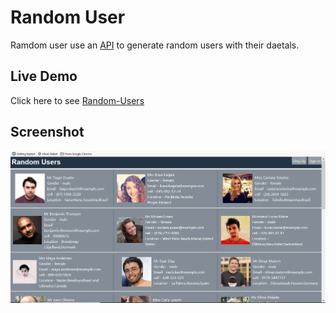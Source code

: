 # Random User
Ramdom user use an [API](https://randomuser.me/api) to generate random users with their daetals.

## Live Demo

Click here to see [Random-Users](https://satishchandra538.github.io/random-users/)

## Screenshot
![Screenshot](https://raw.githubusercontent.com/satishchandra538/random-users/master/Screenshot.png)